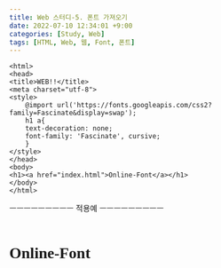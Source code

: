 ```yaml
---
title: Web 스터디-5. 폰트 가져오기
date: 2022-07-10 12:34:01 +9:00
categories: [Study, Web]
tags: [HTML, Web, 웹, Font, 폰트]
---
```


```
<html>
<head>
<title>WEB!!</title>
<meta charset="utf-8">
<style>
    @import url('https://fonts.googleapis.com/css2?family=Fascinate&display=swap');
    h1 a{
    text-decoration: none;
    font-family: 'Fascinate', cursive;
    }
</style>
</head>
<body>
<h1><a href="index.html">Online-Font</a></h1>
</body>
</html>
```

ㅡㅡㅡㅡㅡㅡㅡㅡㅡ
적용예
ㅡㅡㅡㅡㅡㅡㅡㅡㅡ
<br>
<br>

<html>
<head>
<title>WEB!!</title>
<meta charset="utf-8">
<style>
    @import url('https://fonts.googleapis.com/css2?family=Fascinate&display=swap');
    h1 a{
    text-decoration: none;
    font-family: 'Fascinate', cursive;
    }
</style>
</head>
<body>
<h1><a>Online-Font</a></h1>
</body>
</html>